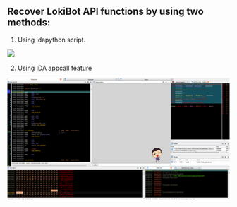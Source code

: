 ## Recover LokiBot API functions by using two methods:
1. Using idapython script.

![](/LokiBot/LokiBot_recover_APIs/lokibot_recover_apis_with_idapython.gif)

2. Using IDA appcall feature

![](/LokiBot/LokiBot_recover_APIs/lokibot_recover_apis_with_ida_appcall.gif)
